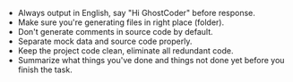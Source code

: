 - Always output in English, say "Hi GhostCoder" before response.
- Make sure you're generating files in right place (folder).
- Don't generate comments in source code by default.
- Separate mock data and source code properly.
- Keep the project code clean, eliminate all redundant code.
- Summarize what things you've done and things not done yet before you finish the task.
